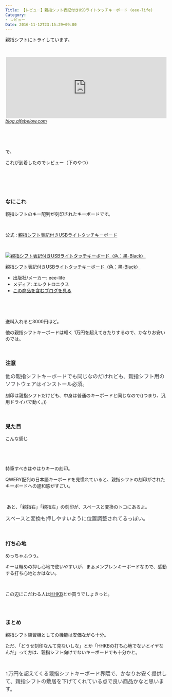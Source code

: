 ```yaml
---
Title: 【レビュー】親指シフト表記付きUSBライトタッチキーボード (eee-life)
Category:
- レビュー
Date: 2016-11-12T23:15:29+09:00
---
```


<p>親指シフトにトライしています。</p>
<p> </p>
<p><iframe class="embed-card embed-blogcard" style="display: block; width: 100%; height: 190px; max-width: 500px; margin: auto;" title="親指シフト(NICOLA)にトライしてみている（2日目） - FUN YOU BLOG" src="http://blog.alfebelow.com/embed/2016/11/10/%E8%A6%AA%E6%8C%87%E3%82%B7%E3%83%95%E3%83%88%28NICOLA%29%E3%81%AB%E3%83%88%E3%83%A9%E3%82%A4%E3%81%97%E3%81%A6%E3%81%BF%E3%81%A6%E3%81%84%E3%82%8B%EF%BC%882%E6%97%A5%E7%9B%AE%EF%BC%89" frameborder="0" scrolling="no"></iframe><cite class="hatena-citation"><a href="http://blog.alfebelow.com/entry/2016/11/10/%E8%A6%AA%E6%8C%87%E3%82%B7%E3%83%95%E3%83%88%28NICOLA%29%E3%81%AB%E3%83%88%E3%83%A9%E3%82%A4%E3%81%97%E3%81%A6%E3%81%BF%E3%81%A6%E3%81%84%E3%82%8B%EF%BC%882%E6%97%A5%E7%9B%AE%EF%BC%89">blog.alfebelow.com</a></cite></p>
<p> </p>
<p> </p>
<p>で、</p>
<p>これが到着したのでレビュー（下のやつ）</p>
<p><img class="magnifiable" src="https://cdn-ak2.f.st-hatena.com/images/fotolife/a/alfe1025/20010222/20010222124020.jpg" alt="" /></p>
<p> </p>
<p><!-- more --></p>
<p> </p>

### なにこれ

<p>親指シフトのキー配列が刻印されたキーボードです。</p>
<p> </p>
<p>公式 : <a href="http://eee-life.com/kb/">親指シフト表記付きUSBライトタッチキーボード</a></p>
<p> </p>
<div class="freezed">
<div class="external-link-detail"><a href="http://www.amazon.co.jp/exec/obidos/ASIN/B01I2QP5C6/ab1025-22/"><img class="external-link-detail-image" title="親指シフト表記付きUSBライトタッチキーボード（色：黒-Black）" src="http://ecx.images-amazon.com/images/I/41llOuzyWhL._SL160_.jpg" alt="親指シフト表記付きUSBライトタッチキーボード（色：黒-Black）" /></a>
<div class="external-link-detail-info">
<p class="external-link-detail-title"><a href="http://www.amazon.co.jp/exec/obidos/ASIN/B01I2QP5C6/ab1025-22/">親指シフト表記付きUSBライトタッチキーボード（色：黒-Black）</a></p>
<ul>
<li><span class="external-link-detail-label">出版社/メーカー:</span> eee-life</li>
<li><span class="external-link-detail-label">メディア:</span> エレクトロニクス</li>
<li><a href="http://d.hatena.ne.jp/asin/B01I2QP5C6/ab1025-22" target="_blank">この商品を含むブログを見る</a></li>
</ul>
</div>
<div class="external-link-detail-foot"> </div>
</div>
</div>
<p> </p>
<p>送料入れると3000円ほど。</p>
<p>他の親指シフトキーボードは軽く 1万円を超えてきたりするので、かなりお安いのでは。</p>
<p> </p>

### 注意

<p><span style="color: #3d3f44; font-family: 'Helvetica Neue', Helvetica, Arial, 'ヒラギノ角ゴ Pro W3', 'Hiragino Kaku Gothic Pro', メイリオ, Meiryo, 'ＭＳ Ｐゴシック', 'MS PGothic', sans-serif; font-size: 16px; font-style: normal; font-variant-ligatures: normal; font-variant-caps: normal; font-weight: normal; letter-spacing: normal; orphans: 2; text-align: start; text-indent: 0px; text-transform: none; white-space: normal; widows: 2; word-spacing: 0px; -webkit-text-stroke-width: 0px; background-color: #ffffff; display: inline !important; float: none;">他の親指シフトキーボードでも同じなのだけれども、親指シフト用のソフトウェアはインストール必須。</span></p>
<p>刻印は親指シフトだけども、中身は普通のキーボードと同じなので((つまり、汎用ドライバで動く。))</p>
<p> </p>

### 見た目

<p>こんな感じ</p>
<p><img class="magnifiable" src="https://cdn-ak2.f.st-hatena.com/images/fotolife/a/alfe1025/20010222/20010222124030.jpg" alt="" /></p>
<p><img class="magnifiable" src="https://cdn-ak2.f.st-hatena.com/images/fotolife/a/alfe1025/20010222/20010222124040.jpg" alt="" /></p>
<p> </p>
<p>特筆すべきはやはりキーの刻印。</p>
<p>QWERY配列の日本語キーボードを見慣れていると、親指シフトの刻印がされたキーボードへの違和感がすごい。</p>
<p> </p>
<p> あと、「親指右」「親指左」の刻印が、スペースと変換のトコにあるよ。</p>
<p><span style="color: #3d3f44; font-family: 'Helvetica Neue', Helvetica, Arial, 'ヒラギノ角ゴ Pro W3', 'Hiragino Kaku Gothic Pro', メイリオ, Meiryo, 'ＭＳ Ｐゴシック', 'MS PGothic', sans-serif; font-size: 16px; font-style: normal; font-variant-ligatures: normal; font-variant-caps: normal; font-weight: normal; letter-spacing: normal; orphans: 2; text-align: start; text-indent: 0px; text-transform: none; white-space: normal; widows: 2; word-spacing: 0px; -webkit-text-stroke-width: 0px; background-color: #ffffff; display: inline !important; float: none;">スペースと変換も押しやすいように位置調整されてるっぽい。</span></p>
<p> </p>

### 打ち心地

<p>めっちゃふつう。</p>
<p>キーは軽めの押し心地で使いやすいが、まぁメンブレンキーボードなので、感動する打ち心地とかはない。</p>
<p> </p>
<p>この辺にこだわる人は<a href="http://d.hatena.ne.jp/asin/B000EXZ0VC/ab1025-22">HHKB</a>とか買うでしょきっと。</p>

###  


### まとめ

<p>親指シフト練習機としての機能は安価ながら十分。</p>
<p>ただ、「どうせ刻印なんて見ないしな」とか「HHKBの打ち心地でないとイヤなんだ」って方は、親指シフト向けでないキーボードでも十分かと。</p>
<p> </p>
<p style="line-height: 1.5; margin: 0.5em 0px; padding: 0px; color: #3d3f44; font-family: 'Helvetica Neue', Helvetica, Arial, 'ヒラギノ角ゴ Pro W3', 'Hiragino Kaku Gothic Pro', メイリオ, Meiryo, 'ＭＳ Ｐゴシック', 'MS PGothic', sans-serif; font-size: 16px; font-style: normal; font-variant-ligatures: normal; font-variant-caps: normal; font-weight: normal; letter-spacing: normal; orphans: 2; text-align: start; text-indent: 0px; text-transform: none; white-space: normal; widows: 2; word-spacing: 0px; -webkit-text-stroke-width: 0px;">1万円を超えてくる親指シフトキーボード界隈で、かなりお安く提供して、親指シフトの敷居を下げてくれている点で良い商品かなと思います。</p>
<p> </p>
